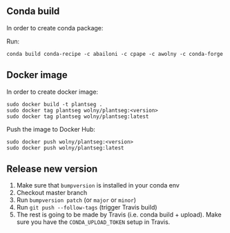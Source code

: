 ## Conda build
In order to create conda package:

Run: 
```
conda build conda-recipe -c abailoni -c cpape -c awolny -c conda-forge
```

## Docker image
In order to create docker image:
```
sudo docker build -t plantseg .
sudo docker tag plantseg wolny/plantseg:<version>
sudo docker tag plantseg wolny/plantseg:latest
```
Push the image to Docker Hub:
```
sudo docker push wolny/plantseg:<version>
sudo docker push wolny/plantseg:latest
```

## Release new version
1. Make sure that `bumpversion` is installed in your conda env
2. Checkout master branch
3. Run `bumpversion patch` (or `major` or `minor`)
4. Run `git push --follow-tags` (trigger Travis build) 
5. The rest is going to be made by Travis (i.e. conda build + upload). Make sure you have the `CONDA_UPLOAD_TOKEN` setup in Travis.
